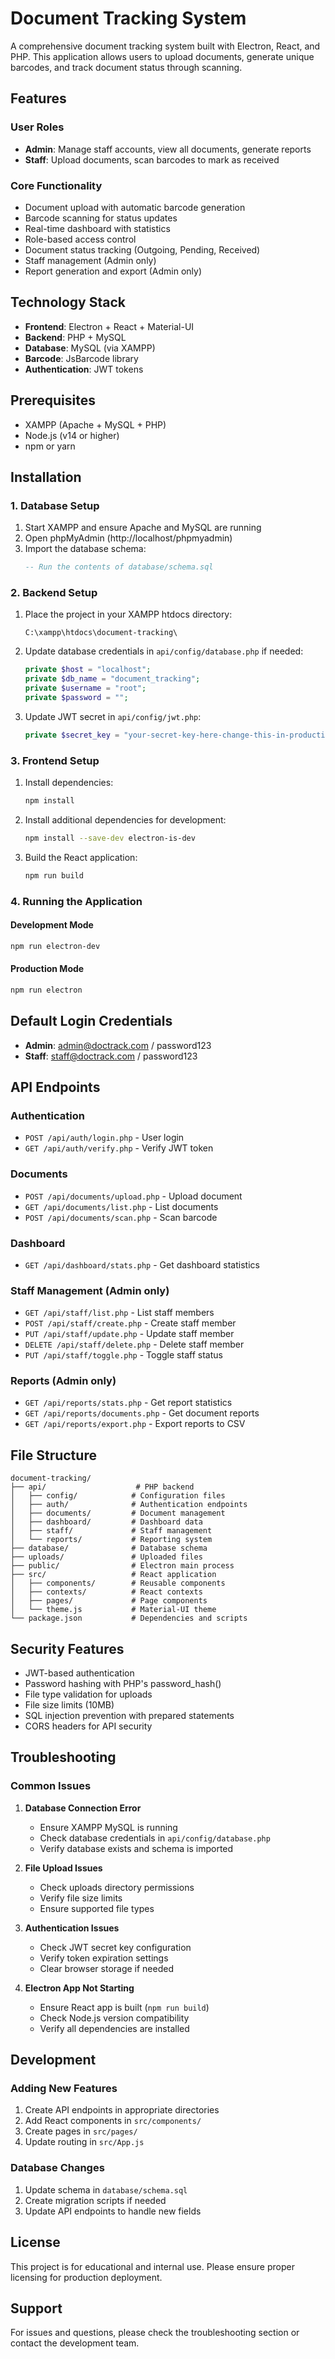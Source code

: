 # Document Tracking System

A comprehensive document tracking system built with Electron, React, and PHP. This application allows users to upload documents, generate unique barcodes, and track document status through scanning.

## Features

### User Roles
- **Admin**: Manage staff accounts, view all documents, generate reports
- **Staff**: Upload documents, scan barcodes to mark as received

### Core Functionality
- Document upload with automatic barcode generation
- Barcode scanning for status updates
- Real-time dashboard with statistics
- Role-based access control
- Document status tracking (Outgoing, Pending, Received)
- Staff management (Admin only)
- Report generation and export (Admin only)

## Technology Stack

- **Frontend**: Electron + React + Material-UI
- **Backend**: PHP + MySQL
- **Database**: MySQL (via XAMPP)
- **Barcode**: JsBarcode library
- **Authentication**: JWT tokens

## Prerequisites

- XAMPP (Apache + MySQL + PHP)
- Node.js (v14 or higher)
- npm or yarn

## Installation

### 1. Database Setup

1. Start XAMPP and ensure Apache and MySQL are running
2. Open phpMyAdmin (http://localhost/phpmyadmin)
3. Import the database schema:
   ```sql
   -- Run the contents of database/schema.sql
   ```

### 2. Backend Setup

1. Place the project in your XAMPP htdocs directory:
   ```
   C:\xampp\htdocs\document-tracking\
   ```

2. Update database credentials in `api/config/database.php` if needed:
   ```php
   private $host = "localhost";
   private $db_name = "document_tracking";
   private $username = "root";
   private $password = "";
   ```

3. Update JWT secret in `api/config/jwt.php`:
   ```php
   private $secret_key = "your-secret-key-here-change-this-in-production";
   ```

### 3. Frontend Setup

1. Install dependencies:
   ```bash
   npm install
   ```

2. Install additional dependencies for development:
   ```bash
   npm install --save-dev electron-is-dev
   ```

3. Build the React application:
   ```bash
   npm run build
   ```

### 4. Running the Application

#### Development Mode
```bash
npm run electron-dev
```

#### Production Mode
```bash
npm run electron
```

## Default Login Credentials

- **Admin**: admin@doctrack.com / password123
- **Staff**: staff@doctrack.com / password123

## API Endpoints

### Authentication
- `POST /api/auth/login.php` - User login
- `GET /api/auth/verify.php` - Verify JWT token

### Documents
- `POST /api/documents/upload.php` - Upload document
- `GET /api/documents/list.php` - List documents
- `POST /api/documents/scan.php` - Scan barcode

### Dashboard
- `GET /api/dashboard/stats.php` - Get dashboard statistics

### Staff Management (Admin only)
- `GET /api/staff/list.php` - List staff members
- `POST /api/staff/create.php` - Create staff member
- `PUT /api/staff/update.php` - Update staff member
- `DELETE /api/staff/delete.php` - Delete staff member
- `PUT /api/staff/toggle.php` - Toggle staff status

### Reports (Admin only)
- `GET /api/reports/stats.php` - Get report statistics
- `GET /api/reports/documents.php` - Get document reports
- `GET /api/reports/export.php` - Export reports to CSV

## File Structure

```
document-tracking/
├── api/                    # PHP backend
│   ├── config/            # Configuration files
│   ├── auth/              # Authentication endpoints
│   ├── documents/         # Document management
│   ├── dashboard/         # Dashboard data
│   ├── staff/             # Staff management
│   └── reports/           # Reporting system
├── database/              # Database schema
├── uploads/               # Uploaded files
├── public/                # Electron main process
├── src/                   # React application
│   ├── components/        # Reusable components
│   ├── contexts/          # React contexts
│   ├── pages/             # Page components
│   └── theme.js           # Material-UI theme
└── package.json           # Dependencies and scripts
```

## Security Features

- JWT-based authentication
- Password hashing with PHP's password_hash()
- File type validation for uploads
- File size limits (10MB)
- SQL injection prevention with prepared statements
- CORS headers for API security

## Troubleshooting

### Common Issues

1. **Database Connection Error**
   - Ensure XAMPP MySQL is running
   - Check database credentials in `api/config/database.php`
   - Verify database exists and schema is imported

2. **File Upload Issues**
   - Check uploads directory permissions
   - Verify file size limits
   - Ensure supported file types

3. **Authentication Issues**
   - Check JWT secret key configuration
   - Verify token expiration settings
   - Clear browser storage if needed

4. **Electron App Not Starting**
   - Ensure React app is built (`npm run build`)
   - Check Node.js version compatibility
   - Verify all dependencies are installed

## Development

### Adding New Features

1. Create API endpoints in appropriate directories
2. Add React components in `src/components/`
3. Create pages in `src/pages/`
4. Update routing in `src/App.js`

### Database Changes

1. Update schema in `database/schema.sql`
2. Create migration scripts if needed
3. Update API endpoints to handle new fields

## License

This project is for educational and internal use. Please ensure proper licensing for production deployment.

## Support

For issues and questions, please check the troubleshooting section or contact the development team.
